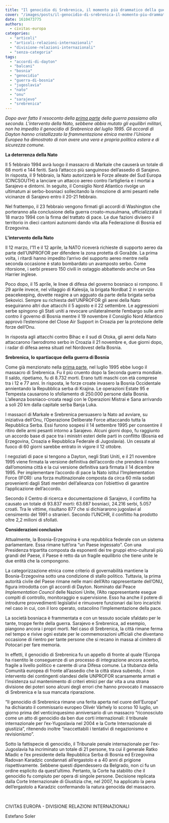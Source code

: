 ```yaml
---
title: "Il genocidio di Srebrenica, il momento più drammatico della guerra di Bosnia - Parte due"
cover: "/images/posts/il-genocidio-di-srebrenica-il-momento-piu-drammatico-della-guerra-di-bosnia-parte-due.jpg"
date: 1610473775
authors:
  - civitas-europa
categories: 
  - "articoli"
  - "articoli-relazioni-internazionali"
  - "divisione-relazioni-internazionali"
  - "senza-categoria"
tags: 
  - "accordi-di-dayton"
  - "balcani"
  - "bosnia"
  - "genocidio"
  - "guerra-di-bosnia"
  - "jugoslavia"
  - "nato"
  - "onu"
  - "sarajevo"
  - "srebrenica"
---
```


_Dopo aver fatto il resoconto della [prima parte](https://civitaseuropadoteu.wordpress.com/2021/01/11/il-genocidio-di-srebrenica-il-momento-piu-drammatico-della-guerra-di-bosnia-parte-uno/) della guerra passiamo alla seconda. L'intervento della Nato, sebbene abbia mutato gli equilibri militari, non ha impedito il genocidio di Srebrenica del luglio 1995. Gli accordi di Dayton hanno cristallizzato la frammentazione etnica mentre l'Unione Europea ha dimostrato di non avere una vera e propria politica estera e di sicurezza comune._

**La deterrenza della Nato**

Il 5 febbraio 1994 avrà luogo il massacro di Markale che causerà un totale di 68 morti e 144 feriti. Sarà l’attacco più sanguinoso dell’assedio di Sarajevo. In risposta, il 9 febbraio, la Nato autorizzerà le Forze alleate del Sud Europa (CINCSOUTH) a lanciare un attacco aereo contro l’artiglieria e i mortai a Sarajevo e dintorni. In seguito, il Consiglio Nord Atlantico rivolge un ultimatum ai serbo-bosniaci sollecitando la rimozione di armi pesanti nelle vicinanze di Sarajevo entro il 20-21 febbraio.

Nel frattempo, il 23 febbraio vengono firmati gli accordi di Washington che porteranno alla conclusione della guerra croato-musulmana, ufficializzata il 18 marzo 1994 con la firma del trattato di pace. Le due fazioni divisero il territorio in dieci cantoni autonomi dando vita alla Federazione di Bosnia ed Erzegovina.

**L'intervento della Nato**

Il 12 marzo, l’11 e il 12 aprile, la NATO riceverà richieste di supporto aereo da parte dell’UNPROFOR per difendere la zona protetta di Goražde. La prima volta, i ritardi hanno impedito l’arrivo del supporto aereo mentre nella seconda occasione è stato bombardato un avamposto serbo. Come ritorsione, i serbi presero 150 civili in ostaggio abbattendo anche un Sea Harrier inglese.

Poco dopo, il 15 aprile, le linee di difesa del governo bosniaco si rompono. Il 29 aprile invece, nel villaggio di Kalesija, la brigata Nordbat 2 in servizio peacekeeping, dovette reagire a un agguato da parte della brigata serba Sekovici. Sempre su richiesta dell’UNPROFOR gli aerei della Nato eseguiranno altri due attacchi il 5 agosto e il 22 settembre. Le aggressioni serbe spingono gli Stati uniti a revocare unilateralmente l’embargo sulle armi contro il governo di Bosnia mentre il 19 novembre il Consiglio Nord Atlantico approvò l’estensione del Close Air Support in Croazia per la protezione delle forze dell’Onu.

In risposta agli attacchi contro Bihac e il sud di Otoka, gli aerei della Nato attaccarono l’aerodromo serbo in Croazia il 21 novembre e, due giorni dopo, i radar di difesa aerea situati nel Nordovest della Bosnia.

**Srebrenica, lo spartiacque della guerra di Bosnia**

Come già menzionato nella [prima parte](https://civitaseuropadoteu.wordpress.com/2021/01/11/il-genocidio-di-srebrenica-il-momento-piu-drammatico-della-guerra-di-bosnia-parte-uno/), nel luglio 1995 ebbe luogo il massacro di Srebrenica. Fu il più cruento dopo la Seconda guerra mondiale. Il saldo, ripetiamo, fu di 8.732 morti. Erano tutti maschi con età comprese tra i 12 e 77 anni. In risposta, le forze croate invasero la Bosnia Occidentale annientando la Repubblica serba di Krajina. Le operazioni Estate 95 e Tempesta causarono lo sfollamento di 250.000 persone dalla Bosnia. L’alleanza bosniaco-croata reagì con le Operazioni Mistrai e Sana arrivando a soli 20 km dalla capitale serba Banja Luka.

I massacri di Markale e Srebrenica persuasero la Nato ad avviare, su iniziativa dell’Onu, l’Operazione Deliberate Force attaccando tutta la Repubblica Serba. Essi furono sospesi il 14 settembre 1995 per consentire il ritiro delle armi pesanti intorno a Sarajevo. Alcuni giorni dopo, fu raggiunto un accordo base di pace tra i ministri esteri delle parti in conflitto (Bosnia ed Erzegovina, Croazia e Repubblica Federale di Jugoslavia). Un cessate al fuoco di 60 giorni sarebbe entrato in vigore il 12 ottobre.

I negoziati di pace si tengono a Dayton, negli Stati Uniti, e il 21 novembre 1995 viene firmata la versione definitiva dell’accordo che prenderà il nome dall’omonima città e la cui versione definitiva sarà firmata il 14 dicembre 1995. Per implementare l’accordo di pace la Nato istituì l’Implementation Force (IFOR): una forza multinazionale composta da circa 60 mila sodati provenienti dagli Stati membri dell’alleanza con l’obiettivo di garantire l’applicazione dell’accordo.

Secondo il Centro di ricerca e documentazione di Sarajevo, il conflitto ha causato un totale di 93.837 morti: 63.687 bosniaci, 24.216 serbi, 5.057 croati. Tra le vittime, risultano 877 che si dichiararono jugoslavi al censimento del 1991 o stranieri. Secondo l’UNCHR, il conflitto ha prodotto oltre 2,2 milioni di sfollati.

**Considerazioni conclusive**

Attualmente, la Bosnia-Erzegovina è una repubblica federale con un sistema parlamentare. Essa rimane tutt’ora “un Paese ingessato”. Con una Presidenza tripartita composta da esponenti dei tre gruppi etno-culturali più grandi del Paese, il Paese è retto da un fragile equilibrio che tiene unite le due entità che la compongono.

La categorizzazione etnica come criterio di governabilità mantiene la Bosnia-Erzegovina sotto una condizione di stallo politico. Tuttavia, la prima autorità civile del Paese rimane nelle mani dell’Alto rappresentante dell’ONU, figura introdotta con gli accordi di Dayton. Nominato dal Peace _Implementation Council_ delle Nazioni Unite, l’Alto rappresentante esegue compiti di controllo, monitoraggio e supervisione. Esso ha anche il potere di introdurre provvedimenti legislativi e rimuovere funzionari dai loro incarichi nel caso in cui, con il loro operato, ostacolino l’implementazione della pace.

La società bosniaca è frammentata e con un tessuto sociale sfaldato per le tante, troppe ferite della guerra. Sarajevo e Srebrenica, ad esempio, piangono ancora i propri morti. Nel caso di Srebrenica, la città rimane ferma nel tempo e rivive ogni estate per le commemorazioni ufficiali che diventano occasione di rientro per tante persone che si recano in massa al cimitero di Potocari per fare memoria.

In effetti, il genocidio di Srebrenica fu un appello di fronte al quale l’Europa ha risentito le conseguenze di un processo di integrazione ancora acerbo, fragile a livello politico e carente di una Difesa comune. La titubanza della Comunità europea di fronte all’assedio che la città stava subendo, il non intervento dei contingenti olandesi delle UNPROFOR scarsamente armati e l’insistenza sul mantenimento di criteri etnici per dar vita a una strana divisione dei poteri sono alcuni degli errori che hanno provocato il massacro di Srebrenica e la sua mancata riparazione.

“Il genocidio di Srebrenica rimane una ferita aperta nel cuore dell’Europa” ha dichiarato il commissario europeo Olivér Vàrhely lo scorso 10 luglio, un giorno prima del venticinquesimo anniversario di un massacro “riconosciuto come un atto di genocidio da ben due corti internazionali: il tribunale internazionale per l’ex-Yugoslavia nel 2004 e la Corte Internazionale di giustizia”, ritenendo inoltre “inaccettabili i tentativi di negazionismo e revisionismo”.

Sotto la fattispecie di genocidio, il Tribunale penale internazionale per l’ex-Jugoslavia ha incriminato un totale di 21 persone, tra cui il generale Ratko Mladic e l’ex presidente della Repubblica Serba di Bosnia ed Erzegovina Radovan Karadzic condannati all’ergastolo e a 40 anni di prigione rispettivamente. Sebbene questi dipendessero da Belgrado, non ci fu un ordine esplicito da quest’ultimo. Pertanto, la Corte ha stabilito che il genocidio fu compiuto per opera di singole persone. Decisione replicata dalla Corte Internazionale di Giustizia che, nel 2007, ha applicato la pena dell’ergastolo a Karadzic confermando la natura genocida del massacro.

 

CIVITAS EUROPA - DIVISIONE RELAZIONI INTERNAZIONALI

Estefano Soler
